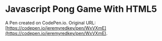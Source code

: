 # Javascript Pong Game With HTML5

A Pen created on CodePen.io. Original URL: [https://codepen.io/jeremyredkey/pen/WxVXmE](https://codepen.io/jeremyredkey/pen/WxVXmE).


